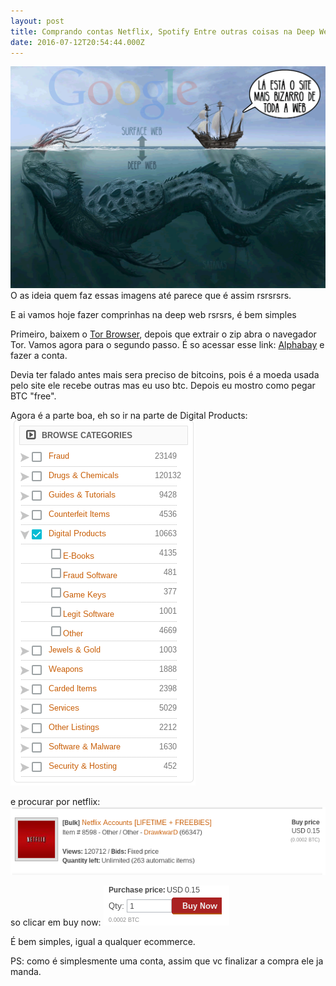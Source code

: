 ```yaml
---
layout: post
title: Comprando contas Netflix, Spotify Entre outras coisas na Deep Web
date: 2016-07-12T20:54:44.000Z
---
```

<img src="images/fulls/deep.png" class="fit image">
O as ideia quem faz essas imagens até parece que é assim rsrsrsrs.


E ai vamos hoje fazer comprinhas na deep web rsrsrs, é bem simples 

Primeiro, baixem o <a href="https://www.torproject.org/projects/torbrowser.html.en">Tor Browser</a>, depois que extrair o zip abra o navegador Tor.
Vamos agora para o segundo passo. É so acessar esse link: <a href="http://pwoah7foa6au2pul.onion">Alphabay</a> e fazer a conta.

Devia ter falado antes mais sera preciso de bitcoins, pois é a moeda usada pelo site ele recebe outras mas eu uso btc. Depois eu mostro como pegar BTC "free".

Agora é a parte boa, eh so ir na parte de Digital Products:
<img src="images/fulls/digital.png" class="fit image">
 
e procurar por netflix:
<img src="images/fulls/netflix.png" class="fit image">

so clicar em buy now:
<img src="images/fulls/buy.png" class="fit image">

É bem simples, igual a qualquer ecommerce.

PS: como é simplesmente uma conta, assim que vc finalizar a compra ele ja manda. 
